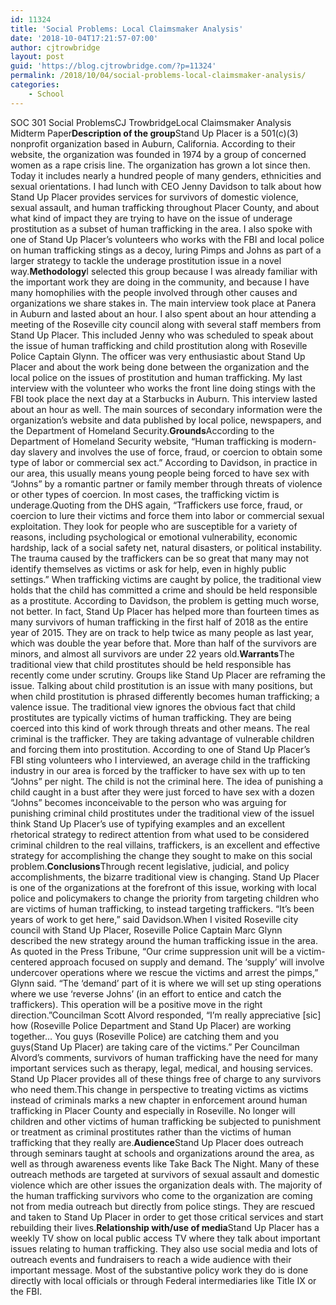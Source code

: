 ```yaml
---
id: 11324
title: 'Social Problems: Local Claimsmaker Analysis'
date: '2018-10-04T17:21:57-07:00'
author: cjtrowbridge
layout: post
guid: 'https://blog.cjtrowbridge.com/?p=11324'
permalink: /2018/10/04/social-problems-local-claimsmaker-analysis/
categories:
    - School
---
```


<span style="font-weight: 400;">SOC 301 Social Problems</span><span style="font-weight: 400;">CJ Trowbridge</span><span style="font-weight: 400;">Local Claimsmaker Analysis Midterm Paper</span>**Description of the group**<span style="font-weight: 400;">Stand Up Placer is a 501(c)(3) nonprofit organization based in Auburn, California. According to their website, the organization was founded in 1974 by a group of concerned women as a rape crisis line. The organization has grown a lot since then. Today it includes nearly a hundred people of many genders, ethnicities and sexual orientations. I had lunch with CEO Jenny Davidson to talk about how Stand Up Placer provides services for survivors of domestic violence, sexual assault, and human trafficking throughout Placer County, and about what kind of impact they are trying to have on the issue of underage prostitution as a subset of human trafficking in the area. I also spoke with one of Stand Up Placer’s volunteers who works with the FBI and local police on human trafficking stings as a decoy, luring Pimps and Johns as part of a larger strategy to tackle the underage prostitution issue in a novel way.</span>**Methodology**<span style="font-weight: 400;">I selected this group because I was already familiar with the important work they are doing in the community, and because I have many homophilies with the people involved through other causes and organizations we share stakes in. The main interview took place at Panera in Auburn and lasted about an hour. I also spent about an hour attending a meeting of the Roseville city council along with several staff members from Stand Up Placer. This included Jenny who was scheduled to speak about the issue of human trafficking and child prostitution along with Roseville Police Captain Glynn. The officer was very enthusiastic about Stand Up Placer and about the work being done between the organization and the local police on the issues of prostitution and human trafficking. My last interview with the volunteer who works the front line doing stings with the FBI took place the next day at a Starbucks in Auburn. This interview lasted about an hour as well. The main sources of secondary information were the organization’s website and data published by local police, newspapers, and the Department of Homeland Security.</span>**Grounds**<span style="font-weight: 400;">According to the Department of Homeland Security website, “Human trafficking is modern-day slavery and involves the use of force, fraud, or coercion to obtain some type of labor or commercial sex act.” According to Davidson, in practice in our area, this usually means young people being forced to have sex with “Johns” by a romantic partner or family member through threats of violence or other types of coercion. In most cases, the trafficking victim is underage.</span><span style="font-weight: 400;">Quoting from the DHS again, “Traffickers use force, fraud, or coercion to lure their victims and force them into labor or commercial sexual exploitation. They look for people who are susceptible for a variety of reasons, including psychological or emotional vulnerability, economic hardship, lack of a social safety net, natural disasters, or political instability. The trauma caused by the traffickers can be so great that many may not identify themselves as victims or ask for help, even in highly public settings.” When trafficking victims are caught by police, the traditional view holds that the child has committed a crime and should be held responsible as a prostitute. </span><span style="font-weight: 400;">According to Davidson, the problem is getting much worse, not better. In fact, Stand Up Placer has helped more than fourteen times as many survivors of human trafficking in the first half of 2018 as the entire year of 2015. They are on track to help twice as many people as last year, which was double the year before that. More than half of the survivors are minors, and almost all survivors are under 22 years old.</span>**Warrants**<span style="font-weight: 400;">The traditional view that child prostitutes should be held responsible has recently come under scrutiny. Groups like Stand Up Placer are reframing the issue. Talking about child prostitution is an issue with many positions, but when child prostitution is phrased differently becomes human trafficking; a valence issue. The traditional view ignores the obvious fact that child prostitutes are typically victims of human trafficking. They are being coerced into this kind of work through threats and other means. The real criminal is the trafficker. They are taking advantage of vulnerable children and forcing them into prostitution. </span><span style="font-weight: 400;">According to one of Stand Up Placer’s FBI sting volunteers who I interviewed, an average child in the trafficking industry in our area is forced by the trafficker to have sex with up to ten “Johns” per night. The child is not the criminal here. The idea of punishing a child caught in a bust after they were just forced to have sex with a dozen “Johns” becomes inconceivable to the person who was arguing for punishing criminal child prostitutes under the traditional view of the issue</span><span style="font-weight: 400;">I think Stand Up Placer’s use of typifying examples and an excellent rhetorical strategy to redirect attention from what used to be considered criminal children to the real villains, traffickers, is an excellent and effective strategy for accomplishing the change they sought to make on this social problem.</span>**Conclusions**<span style="font-weight: 400;">Through recent legislative, judicial, and policy accomplishments, the bizarre traditional view is changing. Stand Up Placer is one of the organizations at the forefront of this issue, working with local police and policymakers to change the priority from targeting children who are victims of human trafficking, to instead targeting traffickers. “It’s been years of work to get here,” said Davidson.</span><span style="font-weight: 400;">When I visited Roseville city council with Stand Up Placer, Roseville Police Captain Marc Glynn described the new strategy around the human trafficking issue in the area. As quoted in the Press Tribune, “Our crime suppression unit will be a victim-centered approach focused on supply and demand. The ‘supply’ will involve undercover operations where we rescue the victims and arrest the pimps,” Glynn said. “The ‘demand’ part of it is where we will set up sting operations where we use ‘reverse Johns’ (in an effort to entice and catch the traffickers). This operation will be a positive move in the right direction.”</span><span style="font-weight: 400;">Councilman Scott Alvord responded, “I’m really appreciative \[sic\] how (Roseville Police Department and Stand Up Placer) are working together… You guys (Roseville Police) are catching them and you guys(Stand Up Placer) are taking care of the victims.” </span><span style="font-weight: 400;">Per Councilman Alvord’s comments, survivors of human trafficking have the need for many important services such as therapy, legal, medical, and housing services. Stand Up Placer provides all of these things free of charge to any survivors who need them.</span><span style="font-weight: 400;">This change in perspective to treating victims as victims instead of criminals marks a new chapter in enforcement around human trafficking in Placer County and especially in Roseville. No longer will children and other victims of human trafficking be subjected to punishment or treatment as criminal prostitutes rather than the victims of human trafficking that they really are.</span>**Audience**<span style="font-weight: 400;">Stand Up Placer does outreach through seminars taught at schools and organizations around the area, as well as through awareness events like Take Back The Night. Many of these outreach methods are targeted at survivors of sexual assault and domestic violence which are other issues the organization deals with. The majority of the human trafficking survivors who come to the organization are coming not from media outreach but directly from police stings. They are rescued and taken to Stand Up Placer in order to get those critical services and start rebuilding their lives.</span>**Relationship with/use of media**<span style="font-weight: 400;">Stand Up Placer has a weekly TV show on local public access TV where they talk about important issues relating to human trafficking. They also use social media and lots of outreach events and fundraisers to reach a wide audience with their important message. Most of the substantive policy work they do is done directly with local officials or through Federal intermediaries like Title IX or the FBI.</span>